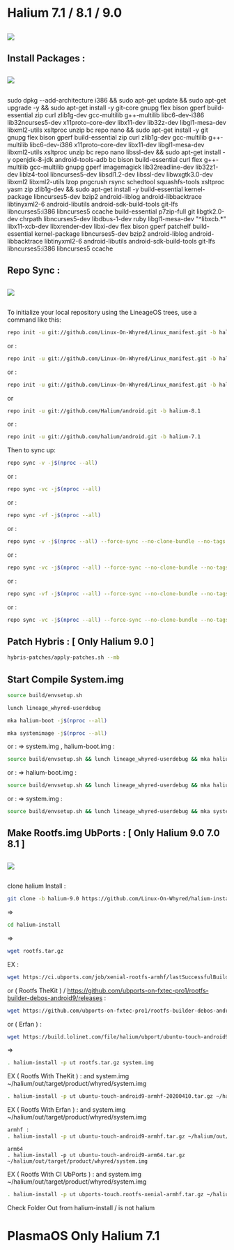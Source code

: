 # Halium 7.1 / 8.1 / 9.0
##

<img src="https://raw.githubusercontent.com/Linux-On-Whyred/Linux_manifest/halium-9.0/halium.png"> 


## Install Packages :

##

<img src="https://raw.githubusercontent.com/Linux-On-Whyred/Linux_manifest/halium-9.0/android.png">

##

sudo dpkg --add-architecture i386 && sudo apt-get update && sudo apt-get upgrade -y && sudo apt-get install -y git-core gnupg flex bison gperf build-essential zip curl zlib1g-dev gcc-multilib g++-multilib libc6-dev-i386 lib32ncurses5-dev x11proto-core-dev libx11-dev lib32z-dev libgl1-mesa-dev libxml2-utils xsltproc unzip bc repo nano && sudo apt-get install -y git gnupg flex bison gperf build-essential zip curl zlib1g-dev gcc-multilib g++-multilib libc6-dev-i386 x11proto-core-dev libx11-dev libgl1-mesa-dev libxml2-utils xsltproc unzip bc repo nano libssl-dev && sudo apt-get install -y openjdk-8-jdk android-tools-adb bc bison build-essential curl flex g++-multilib gcc-multilib gnupg gperf imagemagick lib32readline-dev lib32z1-dev liblz4-tool libncurses5-dev libsdl1.2-dev libssl-dev libwxgtk3.0-dev libxml2 libxml2-utils lzop pngcrush rsync schedtool squashfs-tools xsltproc yasm zip zlib1g-dev && sudo apt-get install -y build-essential kernel-package libncurses5-dev bzip2 android-liblog android-libbacktrace libtinyxml2-6 android-libutils android-sdk-build-tools git-lfs libncurses5:i386 libncurses5 ccache build-essential p7zip-full git libgtk2.0-dev chrpath libncurses5-dev libdbus-1-dev ruby libgl1-mesa-dev "^libxcb.*" libx11-xcb-dev libxrender-dev libxi-dev flex bison gperf patchelf build-essential kernel-package libncurses5-dev bzip2 android-liblog android-libbacktrace libtinyxml2-6 android-libutils android-sdk-build-tools git-lfs libncurses5:i386 libncurses5 ccache

## Repo Sync :

##

<img src="https://raw.githubusercontent.com/Linux-On-Whyred/Linux_manifest/halium-9.0/LineageOS.png"> 

##

To initialize your local repository using the LineageOS trees, use a command like this:
```bash
repo init -u git://github.com/Linux-On-Whyred/Linux_manifest.git -b halium-9.0
```
or :
```bash
repo init -u git://github.com/Linux-On-Whyred/Linux_manifest.git -b halium-9.0-WIP ( Build This Now )
```
or :
```bash
repo init -u git://github.com/Linux-On-Whyred/Linux_manifest.git -b halium-9.0-Beta
```
or
```bash
repo init -u git://github.com/Halium/android.git -b halium-8.1
```
or :
```bash
repo init -u git://github.com/halium/android.git -b halium-7.1
``` 




Then to sync up:
```bash
repo sync -v -j$(nproc --all)
```
or :
```bash
repo sync -vc -j$(nproc --all)
```
or :
```bash
repo sync -vf -j$(nproc --all)
```
or :
```bash
repo sync -v -j$(nproc --all) --force-sync --no-clone-bundle --no-tags
```
or :
```bash
repo sync -vc -j$(nproc --all) --force-sync --no-clone-bundle --no-tags
```
or :
```bash
repo sync -vf -j$(nproc --all) --force-sync --no-clone-bundle --no-tags
```
or :
```bash
repo sync -vc -j$(nproc --all) --force-sync --no-clone-bundle --no-tags --single-branch
```

## Patch Hybris : [ Only Halium 9.0 ]
```bash
hybris-patches/apply-patches.sh --mb
```

## Start Compile System.img
```bash
source build/envsetup.sh
```
```bash
lunch lineage_whyred-userdebug
```
```bash
mka halium-boot -j$(nproc --all)
```
```bash
mka systemimage -j$(nproc --all)
```
or : => system.img , halium-boot.img :
```bash
source build/envsetup.sh && lunch lineage_whyred-userdebug && mka halium-boot -j$(nproc --all) && mka systemimage -j$(nproc --all)
```
or : => halium-boot.img :
```bash
source build/envsetup.sh && lunch lineage_whyred-userdebug && mka halium-boot -j$(nproc --all)
```
or : => system.img :
```bash
source build/envsetup.sh && lunch lineage_whyred-userdebug && mka systemimage -j$(nproc --all)
```
## Make Rootfs.img UbPorts : [ Only Halium 9.0 7.0 8.1 ]

##

<img src="https://raw.githubusercontent.com/Linux-On-Whyred/Linux_manifest/halium-9.0/ubports.png"> 

##

clone halium Install :
```bash
git clone -b halium-9.0 https://github.com/Linux-On-Whyred/halium-install.git halium-install
```
=>
```bash
cd halium-install
```
=> 
```bash
wget rootfs.tar.gz 
```
EX :
```bash
wget https://ci.ubports.com/job/xenial-rootfs-armhf/lastSuccessfulBuild/artifact/out/ubports-touch.rootfs-xenial-armhf.tar.gz
```
or ( Rootfs TheKit ) / https://github.com/ubports-on-fxtec-pro1/rootfs-builder-debos-android9/releases :
```bash
wget https://github.com/ubports-on-fxtec-pro1/rootfs-builder-debos-android9/releases/download/2020-04-10/ubuntu-touch-android9-armhf-20200410.tar.gz
```
or ( Erfan ) :
```bash
wget https://build.lolinet.com/file/halium/ubport/ubuntu-touch-android9-armhf.tar.gz
```
=>
```bash
. halium-install -p ut rootfs.tar.gz system.img
```
EX ( Rootfs With TheKit ) : 
and system.img ~/halium/out/target/product/whyred/system.img
```bash
. halium-install -p ut ubuntu-touch-android9-armhf-20200410.tar.gz ~/halium/out/target/product/whyred/system.img
```
EX ( Rootfs With Erfan ) :
and system.img ~/halium/out/target/product/whyred/system.img
```bash
armhf :
. halium-install -p ut ubuntu-touch-android9-armhf.tar.gz ~/halium/out/target/product/whyred/system.img
```
```
arm64
. halium-install -p ut ubuntu-touch-android9-arm64.tar.gz ~/halium/out/target/product/whyred/system.img
```
EX ( Rootfs With CI UbPorts ) :
and system.img ~/halium/out/target/product/whyred/system.img
```bash
. halium-install -p ut ubports-touch.rootfs-xenial-armhf.tar.gz ~/halium/out/target/product/whyred/system.img
```
Check Folder Out from halium-install / is not halium

# PlasmaOS Only Halium 7.1

